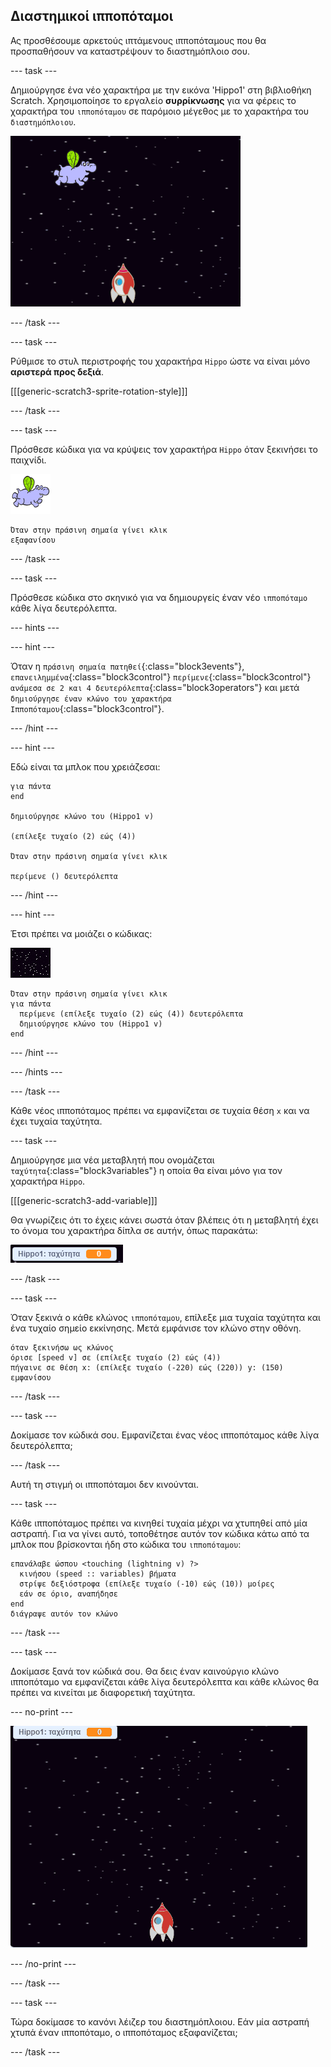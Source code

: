 ## Διαστημικοί ιπποπόταμοι

Ας προσθέσουμε αρκετούς ιπτάμενους ιπποπόταμους που θα προσπαθήσουν να καταστρέψουν το διαστημόπλοιο σου.

--- task ---

Δημιούργησε ένα νέο χαρακτήρα με την εικόνα 'Hippo1' στη βιβλιοθήκη Scratch. Χρησιμοποίησε το εργαλείο **συρρίκνωσης** για να φέρεις το χαρακτήρα του `ιπποπόταμου` σε παρόμοιο μέγεθος με το χαρακτήρα του `διαστημόπλοιου`.

![screenshot](images/invaders-hippo.png)

--- /task ---

--- task ---

Ρύθμισε το στυλ περιστροφής του χαρακτήρα `Hippo` ώστε να είναι μόνο **αριστερά προς δεξιά**.

[[[generic-scratch3-sprite-rotation-style]]]

--- /task ---

--- task ---

Πρόσθεσε κώδικα για να κρύψεις τον χαρακτήρα `Hippo` όταν ξεκινήσει το παιχνίδι.

![χαρακτήρας ιπποπόταμου](images/hippo-sprite.png)

```blocks3
Όταν στην πράσινη σημαία γίνει κλικ
εξαφανίσου
```

--- /task ---

--- task ---

Πρόσθεσε κώδικα στο σκηνικό για να δημιουργείς έναν νέο `ιπποπόταμο` κάθε λίγα δευτερόλεπτα.

--- hints ---


--- hint ---

Όταν η `πράσινη σημαία πατηθεί`{:class="block3events"}, `επανειλημμένα`{:class="block3control"} `περίμενε`{:class="block3control"} `ανάμεσα σε 2 και 4 δευτερόλεπτα`{:class="block3operators"} και μετά `δημιούργησε έναν κλώνο του χαρακτήρα Ιπποπόταμου`{:class="block3control"}.

--- /hint ---

--- hint ---

Εδώ είναι τα μπλοκ που χρειάζεσαι:

```blocks3
για πάντα
end

δημιούργησε κλώνο του (Hippo1 v)

(επίλεξε τυχαίο (2) εώς (4))

Όταν στην πράσινη σημαία γίνει κλικ

περίμενε () δευτερόλεπτα
```

--- /hint ---

--- hint ---

Έτσι πρέπει να μοιάζει ο κώδικας:

![stage sprite](images/stage-sprite.png)

```blocks3
Όταν στην πράσινη σημαία γίνει κλικ
για πάντα 
  περίμενε (επίλεξε τυχαίο (2) εώς (4)) δευτερόλεπτα
  δημιούργησε κλώνο του (Hippo1 v)
end
```

--- /hint ---

--- /hints ---

--- /task ---

Κάθε νέος ιπποπόταμος πρέπει να εμφανίζεται σε τυχαία θέση `x` και να έχει τυχαία ταχύτητα.

--- task ---

Δημιούργησε μια νέα μεταβλητή που ονομάζεται `ταχύτητα`{:class="block3variables"} η οποία θα είναι μόνο για τον χαρακτήρα `Hippo`.

[[[generic-scratch3-add-variable]]]

Θα γνωρίζεις ότι το έχεις κάνει σωστά όταν βλέπεις ότι η μεταβλητή έχει το όνομα του χαρακτήρα δίπλα σε αυτήν, όπως παρακάτω:

![screenshot](images/invaders-var-test.png)

--- /task ---

--- task ---

Όταν ξεκινά ο κάθε κλώνος `ιπποπόταμου`, επίλεξε μια τυχαία ταχύτητα και ένα τυχαίο σημείο εκκίνησης. Μετά εμφάνισε τον κλώνο στην οθόνη.

```blocks3
όταν ξεκινήσω ως κλώνος
όρισε [speed v] σε (επίλεξε τυχαίο (2) εώς (4))
πήγαινε σε θέση x: (επίλεξε τυχαίο (-220) εώς (220)) y: (150)
εμφανίσου
```

--- /task ---

--- task ---

Δοκίμασε τον κώδικά σου. Εμφανίζεται ένας νέος ιπποπόταμος κάθε λίγα δευτερόλεπτα;

--- /task ---

Αυτή τη στιγμή οι ιπποπόταμοι δεν κινούνται.

--- task ---

Κάθε ιπποπόταμος πρέπει να κινηθεί τυχαία μέχρι να χτυπηθεί από μία αστραπή. Για να γίνει αυτό, τοποθέτησε αυτόν τον κώδικα κάτω από τα μπλοκ που βρίσκονται ήδη στο κώδικα του `ιπποπόταμου`:

```blocks3
επανάλαβε ώσπου <touching (lightning v) ?> 
  κινήσου (speed :: variables) βήματα
  στρίψε δεξιόστροφα (επίλεξε τυχαίο (-10) εώς (10)) μοίρες
  εάν σε όριο, αναπήδησε
end
διάγραψε αυτόν τον κλώνο
```

--- /task ---

--- task ---

Δοκίμασε ξανά τον κώδικά σου. Θα δεις έναν καινούργιο κλώνο ιπποπόταμο να εμφανίζεται κάθε λίγα δευτερόλεπτα και κάθε κλώνος θα πρέπει να κινείται με διαφορετική ταχύτητα.

--- no-print ---

![screenshot](images/hippo-clones.gif)

--- /no-print ---

--- /task ---

--- task ---

Τώρα δοκίμασε το κανόνι λέιζερ του διαστημόπλοιου. Εάν μία αστραπή χτυπά έναν ιπποπόταμο, ο ιπποπόταμος εξαφανίζεται;

--- /task ---